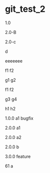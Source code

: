 # git_test_2

1.0


2.0-B

2.0-c

d

eeeeeee

f1
f2

g1
g2

f1
f2

g3
g4

h1
h2

1.0.0 a1 bugfix

2.0.0 a1

2.0.0 a2

2.0.0 b

3.0.0 feature


61 a